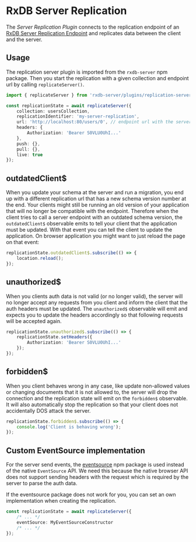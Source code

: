 # RxDB Server Replication

The *Server Replication Plugin* connects to the replication endpoint of an [RxDB Server Replication Endpoint](./rx-server.md#replication-endpoint) and replicates data between the client and the server.

## Usage

The replication server plugin is imported from the `rxdb-server` npm package. Then you start the replication with a given collection and endpoint url by calling `replicateServer()`.

```ts
import { replicateServer } from 'rxdb-server/plugins/replication-server';

const replicationState = await replicateServer({
    collection: usersCollection,
    replicationIdentifier: 'my-server-replication',
    url: 'http://localhost:80/users/0', // endpoint url with the servers collection schema version at the end
    headers: {
        Authorization: 'Bearer S0VLU0UhI...'
    },
    push: {},
    pull: {},
    live: true
});
```

## outdatedClient$

When you update your schema at the server and run a migration, you end up with a different replication url that has a new schema version number at the end.
Your clients might still be running an old version of your application that will no longer be compatible with the endpoint. Therefore when the client tries to call a server endpoint with an outdated schema version, the `outdatedClient$` observable emits to tell your client that the application must be updated. With that event you can tell the client to update the application.
On browser application you might want to just reload the page on that event:

```ts
replicationState.outdatedClient$.subscribe(() => {
    location.reload();
});
```

## unauthorized$

When you clients auth data is not valid (or no longer valid), the server will no longer accept any requests from you client and inform the client that the auth headers must be updated.
The `unauthorized$` observable will emit and expects you to update the headers accordingly so that following requests will be accepted again.

```ts
replicationState.unauthorized$.subscribe(() => {
    replicationState.setHeaders({
        Authorization: 'Bearer S0VLU0UhI...'
    });
});
```

## forbidden$

When you client behaves wrong in any case, like update non-allowed values or changing documents that it is not allowed to,
the server will drop the connection and the replication state will emit on the `forbidden$` observable.
It will also automatically stop the replication so that your client does not accidentally DOS attack the server.

```ts
replicationState.forbidden$.subscribe(() => {
    console.log('Client is behaving wrong');
});
```

## Custom EventSource implementation

For the server send events, the [eventsource](https://github.com/EventSource/eventsource) npm package is used instead of the native `EventSource` API. We need this because the native browser API does not support sending headers with the request which is required by the server to parse the auth data.

If the eventsource package does not work for you, you can set an own implementation when creating the replication.

```ts
const replicationState = await replicateServer({
    /* ... */
    eventSource: MyEventSourceConstructor
    /* ... */
});
```
